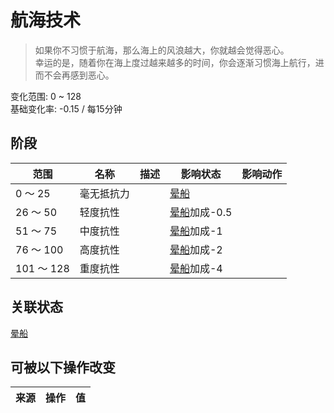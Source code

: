 # 航海技术  
> 如果你不习惯于航海，那么海上的风浪越大，你就越会觉得恶心。<br>幸运的是，随着你在海上度过越来越多的时间，你会逐渐习惯海上航行，进而不会再感到恶心。  
  
变化范围: 0 ~ 128  
基础变化率: -0.15 / 每15分钟  
## 阶段  
范围  |  名称  |  描述  |  影响状态  |  影响动作  
----  |  ----  |  ----  |  ----  |  ----  
0 ～ 25  |  毫无抵抗力  |    |  [晕船](SeaSickness.md)  |    
26 ～ 50  |  轻度抗性  |    |  [晕船](SeaSickness.md)加成-0.5  |    
51 ～ 75  |  中度抗性  |    |  [晕船](SeaSickness.md)加成-1  |    
76 ～ 100  |  高度抗性  |    |  [晕船](SeaSickness.md)加成-2  |    
101 ～ 128  |  重度抗性  |    |  [晕船](SeaSickness.md)加成-4  |    
## 关联状态  
[晕船](SeaSickness.md)  
## 可被以下操作改变  
来源  |  操作  |  值  
----  |  ----  |  ----  
